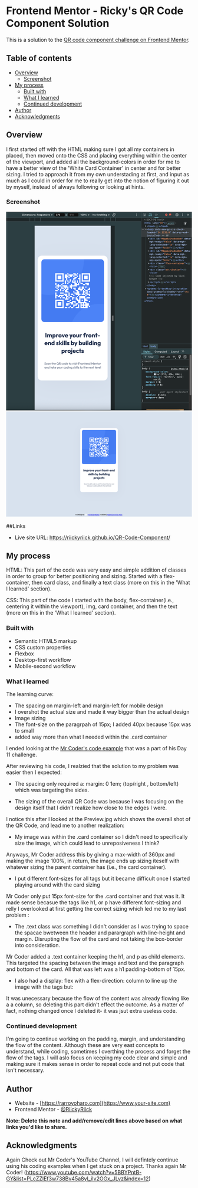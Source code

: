 # Frontend Mentor - Ricky's QR Code Component Solution

This is a solution to the [QR code component challenge on Frontend Mentor](https://www.frontendmentor.io/challenges/qr-code-component-iux_sIO_H). 

## Table of contents

- [Overview](#overview)
  - [Screenshot](#screenshot)
- [My process](#my-process)
  - [Built with](#built-with)
  - [What I learned](#what-i-learned)
  - [Continued development](#continued-development)
- [Author](#author)
- [Acknowledgments](#acknowledgments)


## Overview

I first started off with the HTML making sure I got all my containers in placed, then moved onto the CSS and placing everything within the center of the viewport, and added all the background-colors in order for me to have a better view of the 'White Card Container' in center and for better sizing. I tried to approach it from my own understading at first, and input as much as I could in order for me to really get into the notion of figuring it out by myself, instead of always following or looking at hints. 
### Screenshot

<img src="./Mobile Design .png"/>
<img src="./Desktop Design.png"/>


##Links

- Live site URL: https://riickyriick.github.io/QR-Code-Component/

## My process

HTML: This part of the code was very easy and simple addition of classes in order to group for better positioning and sizing. Started with a flex-container, then card class, and finally a text class (more on this in the 'What I learned' section). 

CSS: This part of the code I started with the body, flex-container(i.e., centering it within the viewport), img, card container, and then the text (more on this in the 'What I learned' section). 


### Built with

- Semantic HTML5 markup
- CSS custom properties
- Flexbox
- Desktop-first workflow 
- Mobile-second workflow

### What I learned

The learning curve: 
- The spacing on margin-left and margin-left for mobile design 
- I overshot the actual size and made it way bigger than the actual design
- Image sizing
- The font-size on the paragrpah of 15px; I added 40px because 15px was to small
- added way more than what I needed within the .card container

I ended looking at the <a href="https://www.youtube.com/watch?v=5BBYPntB-GY&list=PLcZZlEf3w738Bv45a8yI_iIv2OGx_JLvz&index=12" target="_blank">Mr Coder's code example</a> that was a part of his Day 11 challenge. 

After reviewing his code, I realzied that the solution to my problem was easier then I expected: 

- The spacing only required a: 
margin: 0 1em; (top/right , bottom/left) which was targeting the sides.

- The sizing of the overall QR Code was because I was focusing on the design itself that I didn't realize how close to the edges I were. 

I notice this after I looked at the Preview.jpg which shows the overall shot of the QR Code, and lead me to another realization: 

- My image was within the .card container so I didn't need to specifically size the image, which could lead to unreposiveness I think?

Anyways, Mr Coder address this by giving a max-width of 360px and making the image 100%, in return, the image ends up sizing iteself with whatever sizing the parent container has (i.e., the card container). 

- I put different font-sizes for all tags but it became difficult once I started playing around with the card sizing

Mr Coder only put 15px font-size for the .card container and that was it. It made sense becasue the tags like h1, or p have different font-sizing and relly I overlooked at first getting the correct sizing which led me to my last problem :

- The .text class was something I didn't consider as I was trying to space the spacae bwetween the header and parargraph with line-height and margin. Disrupting the flow of the card and not taking the box-border into consideration.

Mr Coder added a .text container keeping the h1, and p as child elements. This targeted the spacing between the image and text and the paragraph and bottom of the card. All that was left was a h1 padding-bottom of 15px. 

- I also had a display: flex with a flex-direction: column to line up the image with the tags but:

It was unecessary because the flow of the content was already flowing like a a column, so deleting this part didn't effect the outcome. As a matter of fact, nothing changed once I deleted it- it was jsut extra useless code. 


### Continued development

I'm going to continue working on the padding, margin, and understanding the flow of the content. Although these are very east concepts to understand, while coding, sometimes I overthing the process and forget the flow of the tags. I will aslo focus on keeping my code clear and simple and making sure it makes sense in order to repeat code and not put code that isn't necessary. 


## Author

- Website - [https://rarroyoharo.com](https://www.your-site.com)
- Frontend Mentor - [@RiickyRiick](https://www.frontendmentor.io/profile/RiickyRiick)

**Note: Delete this note and add/remove/edit lines above based on what links you'd like to share.**

## Acknowledgments

Again Check out Mr Coder's YouTube Channel, I will defintely continue using his coding examples when I get stuck on a project. Thanks again Mr Coder!
(https://www.youtube.com/watch?v=5BBYPntB-GY&list=PLcZZlEf3w738Bv45a8yI_iIv2OGx_JLvz&index=12) 
